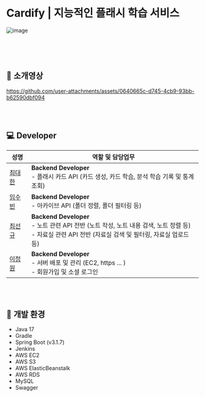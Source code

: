 # Cardify | 지능적인 플래시 학습 서비스
![image](https://github.com/user-attachments/assets/d582cc0a-2417-4983-8a53-54a170d467ab)

<br><br><br>

## 👑 소개영상
https://github.com/user-attachments/assets/0640665c-d745-4cb9-93bb-b62590dbf094

<br><br>

## 💻 Developer

| 성명                                                 | 역할 및 담당업무                                                                                                        |
|----------------------------------------------------|------------------------------------------------------------------------------------------------------------------|
| <a href="https://github.com/dhchoi98"> 최대한 </a>   | **Backend Developer**<br>- 플래시 카드 API (카드 생성, 카드 학습, 분석 학습 기록 및 통계 조회)
| <a href="https://github.com/afflogy"> 임수빈 </a>    | **Backend Developer**<br>- 아카이브 API (폴더 정렬, 폴더 필터링 등)                                                     |
| <a href="https://github.com/ohige01"> 최선규 </a>     | **Backend Developer**<br>- 노트 관련 API 전반 (노트 작성, 노트 내용 검색, 노트 정렬 등) <br>- 자료실 관련 API 전반 (자료실 검색 및 필터링, 자료실 업로드 등) 
| <a href="https://github.com/zwei1garden"> 이정원 </a> | **Backend Developer**<br>- 서버 배포 및 관리 (EC2, https ... ) <br>- 회원가입 및 소셜 로그인                              |

<br><br>
## 🔨 개발 환경
* Java 17
* Gradle
* Spring Boot (v3.1.7)
* Jenkins
* AWS EC2
* AWS S3
* AWS ElasticBeanstalk
* AWS RDS
* MySQL
* Swagger
<br><br>
